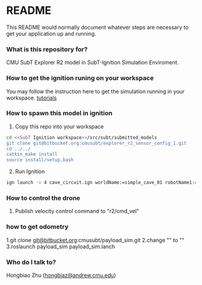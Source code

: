 # README #

This README would normally document whatever steps are necessary to get your application up and running.

### What is this repository for? ###

CMU SubT Explorer R2 model in SubT-Ignition Simulation Enviroment. 

### How to get the ignition runing on your workspace ###

You may follow the instruction here to get the simulation running in your workspace.
[tutorials](https://github.com/osrf/subt/wiki/Tutorials)

### How to spawn this model in ignition ###

1. Copy this repo into your workspace
```bash
cd <<SubT Ignition workspace>>/src/subt/submitted_models
git clone git@bitbucket.org:cmusubt/explorer_r2_sensor_config_1.git
cd ../../
catkin_make install
source install/setup.bash
```

2. Run Ignition
```bash
ign launch -v 4 cave_circuit.ign worldName:=simple_cave_01 robotName1:=r2 robotConfig1:=EXPLORER_R2_SENSOR_CONFIG_1 localModel:=true
```
### How to control the drone ###
1. Publish velocity control command to "r2/cmd_vel"


### how to get odometry ###
1.git clone git@bitbucket.org:cmusubt/payload_sim.git
2.change "<param name="simulationSelect" type="string" value="gazebo" />" to "<param name="simulationSelect" type="string" value="ignition" />"
3.roslaunch payload_sim payload_sim.lanch


### Who do I talk to? ###

Hongbiao Zhu
(hongbiaz@andrew.cmu.edu)
